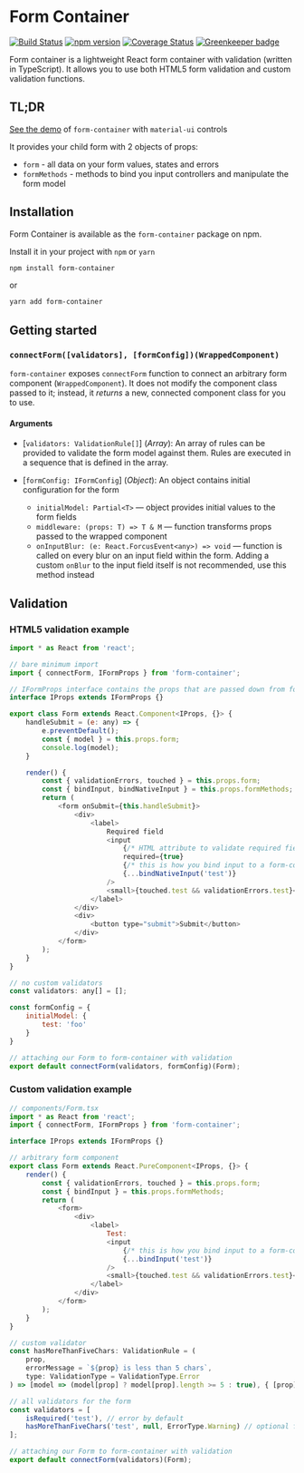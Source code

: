# Form Container

[![Build Status](https://travis-ci.org/vitkon/form-container.svg?branch=master)](https://travis-ci.org/vitkon/form-container) [![npm version](https://img.shields.io/npm/v/form-container.svg?style=flat)](https://www.npmjs.com/package/form-container) [![Coverage Status](https://coveralls.io/repos/github/vitkon/form-container/badge.svg?branch=master)](https://coveralls.io/github/vitkon/form-container?branch=master) [![Greenkeeper badge](https://badges.greenkeeper.io/vitkon/form-container.svg)](https://greenkeeper.io/)

Form container is a lightweight React form container with validation (written in TypeScript).
It allows you to use both HTML5 form validation and custom validation functions.

## TL;DR
[See the demo](https://codesandbox.io/s/1r1kw355m4) of `form-container` with `material-ui` controls

It provides your child form with 2 objects of props:

*   `form` - all data on your form values, states and errors
*   `formMethods` - methods to bind you input controllers and manipulate the form model

## Installation

Form Container is available as the `form-container` package on npm.

Install it in your project with `npm` or `yarn`

```bash
npm install form-container
```

or

```bash
yarn add form-container
```

## Getting started

<a id="connectForm"></a>

### `connectForm([validators], [formConfig])(WrappedComponent)`

`form-container` exposes `connectForm` function to connect an arbitrary form component (`WrappedComponent`).
It does not modify the component class passed to it; instead, it _returns_ a new, connected component class for you to use.

<a id="connect-form-arguments"></a>

#### Arguments

*   [`validators: ValidationRule[]`] \(_Array_): An array of rules can be provided to validate the form model against them. Rules are executed in a sequence that is defined in the array.

*   [`formConfig: IFormConfig`] \(_Object_): An object contains initial configuration for the form

    *   `initialModel: Partial<T>` — object provides initial values to the form fields
    *   `middleware: (props: T) => T & M` — function transforms props passed to the wrapped component
    *   `onInputBlur: (e: React.ForcusEvent<any>) => void` — function is called on every blur on an input field within the form. Adding a custom `onBlur` to the input field itself is not recommended, use this method instead

## Validation

### HTML5 validation example

```javascript
import * as React from 'react';

// bare minimum import
import { connectForm, IFormProps } from 'form-container';

// IFormProps interface contains the props that are passed down from form-container
interface IProps extends IFormProps {}

export class Form extends React.Component<IProps, {}> {
    handleSubmit = (e: any) => {
        e.preventDefault();
        const { model } = this.props.form;
        console.log(model);
    }

    render() {
        const { validationErrors, touched } = this.props.form;
        const { bindInput, bindNativeInput } = this.props.formMethods;
        return (
            <form onSubmit={this.handleSubmit}>
                <div>
                    <label>
                        Required field
                        <input
                            {/* HTML attribute to validate required field */}
                            required={true}
                            {/* this is how you bind input to a form-container */}
                            {...bindNativeInput('test')}
                        />
                        <small>{touched.test && validationErrors.test}</small>
                    </label>
                </div>
                <div>
                    <button type="submit">Submit</button>
                </div>
            </form>
        );
    }
}

// no custom validators
const validators: any[] = [];

const formConfig = {
    initialModel: {
        test: 'foo'
    }
}

// attaching our Form to form-container with validation
export default connectForm(validators, formConfig)(Form);
```

### Custom validation example

```javascript
// components/Form.tsx
import * as React from 'react';
import { connectForm, IFormProps } from 'form-container';

interface IProps extends IFormProps {}

// arbitrary form component
export class Form extends React.PureComponent<IProps, {}> {
    render() {
        const { validationErrors, touched } = this.props.form;
        const { bindInput } = this.props.formMethods;
        return (
            <form>
                <div>
                    <label>
                        Test:
                        <input
                            {/* this is how you bind input to a form-container */}
                            {...bindInput('test')}
                        />
                        <small>{touched.test && validationErrors.test}</small>
                    </label>
                </div>
            </form>
        );
    }
}

// custom validator
const hasMoreThanFiveChars: ValidationRule = (
    prop,
    errorMessage = `${prop} is less than 5 chars`,
    type: ValidationType = ValidationType.Error
) => [model => (model[prop] ? model[prop].length >= 5 : true), { [prop]: errorMessage }, type];

// all validators for the form
const validators = [
    isRequired('test'), // error by default
    hasMoreThanFiveChars('test', null, ErrorType.Warning) // optional for warning
];

// attaching our Form to form-container with validation
export default connectForm(validators)(Form);
```
